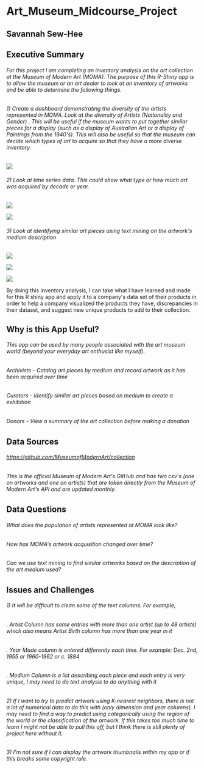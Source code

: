 # **Art_Museum_Midcourse_Project**
##  Savannah Sew-Hee




## **Executive Summary**

###### For this project I am completing an inventory analysis on the art collection at the Museum of Modern Art (MOMA). The purpose of this R-Shiny app is to allow the museum or an art dealer to look at an inventory of artworks and be able to determine the following things.

###### 1) Create a dashboard demonstrating the diversity of the artists represented in MOMA.	Look at the diversity of Artists (Nationality and Gender) . This will be useful if the museum wants to put together similar pieces for a display (such as a display of Australian Art or a display of Paintings from the 1940's). This will also be useful so that the museum can decide which types of art to acquire so that they have a more diverse inventory.

![](https://github.com/savyrosea/Art_Museum_Midcourse_Project/blob/main/images/sunburst.PNG)

###### 2)	Look at time series data. This could show what type or how much art was acquired by decade or year.

![](https://github.com/savyrosea/Art_Museum_Midcourse_Project/blob/main/images/line.PNG)

![](https://github.com/savyrosea/Art_Museum_Midcourse_Project/blob/main/images/wordcloud1.PNG)

###### 3)	Look at identifying similar art pieces using text mining on the artwork's medium description

![](https://github.com/savyrosea/Art_Museum_Midcourse_Project/blob/main/images/scatter1.PNG)

![](https://github.com/savyrosea/Art_Museum_Midcourse_Project/blob/main/images/scatter2.PNG)

![](https://github.com/savyrosea/Art_Museum_Midcourse_Project/blob/main/images/scatter3.PNG)

By doing this inventory analysis, I can take what I have learned and made for this R shiny app and apply it to a company's data set of their products in order to help a company visualized the products they have, discrepancies in their dataset, and suggest new unique products to add to their collection.


## **Why is this App Useful?**
###### This app can be used by many people associated with the art museum world (beyond your everyday art enthusist like myself). 
###### Archivists - Catalog art pieces by medium and record artwork as it has been acquired over time
###### Curators - Identify similar art pieces based on medium to create a exhibition
###### Donors - View a summary of the art collection before making a donation

## **Data Sources**
###### https://github.com/MuseumofModernArt/collection
 
###### This is the official Museum of Modern Art's GitHub and has two csv's (one on artworks and one on artists) that are taken directly from the Museum of Modern Art's API and are updated monthly.



## **Data Questions**

###### What does the population of artists represented at MOMA look like?
###### How has MOMA's artwork acquisition changed over time?
###### Can we use text mining to find similar artworks based on the description of the art medium used?





## **Issues and Challenges**

###### 1)	It will be difficult to clean some of the text columns. For example,
###### .	Artist Column has some entries with more than one artist (up to 48 artists) which also means Artist Birth column has more than one year in it
###### .	Year Made column is entered differently each time. For example: Dec. 2nd, 1955 or 1960-1962 or c. 1884
###### .	Medium Column is a list describing each piece and each entry is very unique, I may need to do text analysis to do anything with it

###### 2)	If I want to try to predict artwork using K-nearest neighbors, there is not a lot of numerical data to do this with (only dimension and year columns). I may need to find a way to predict using categorically using the region of the world or the classification of the artwork. If this takes too much time to learn I might not be able to pull this off, but I think there is still plenty of project here without it.
###### 3)	I'm not sure if I can display the artwork thumbnails within my app or if this breaks some copyright rule.
